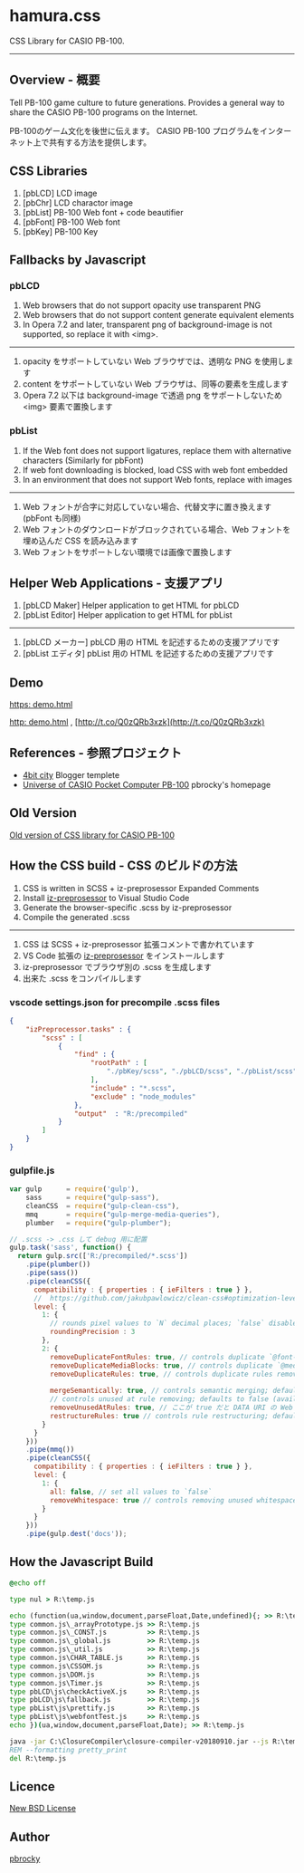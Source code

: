 # hamura.css

CSS Library for CASIO PB-100.

---

## Overview - 概要

Tell PB-100 game culture to future generations.
Provides a general way to share the CASIO PB-100 programs on the Internet.


PB-100のゲーム文化を後世に伝えます。
CASIO PB-100 プログラムをインターネット上で共有する方法を提供します。

## CSS Libraries

1. [pbLCD] LCD image
2. [pbChr] LCD charactor image
3. [pbList] PB-100 Web font + code beautifier
4. [pbFont] PB-100 Web font
5. [pbKey] PB-100 Key

## Fallbacks by Javascript

### pbLCD

1. Web browsers that do not support opacity use transparent PNG
2. Web browsers that do not support content generate equivalent elements
3. In Opera 7.2 and later, transparent png of background-image is not supported, so replace it with &lt;img&gt;.

---

1. opacity をサポートしていない Web ブラウザでは、透明な PNG を使用します
2. content をサポートしていない Web ブラウザは、同等の要素を生成します
3. Opera 7.2 以下は background-image で透過 png をサポートしないため &lt;img&gt; 要素で置換します

### pbList

1. If the Web font does not support ligatures, replace them with alternative characters (Similarly for pbFont)
2. If web font downloading is blocked, load CSS with web font embedded
3. In an environment that does not support Web fonts, replace with images

---

1. Web フォントが合字に対応していない場合、代替文字に置き換えます (pbFont も同様)
2. Web フォントのダウンロードがブロックされている場合、Web フォントを埋め込んだ CSS を読み込みます
3. Web フォントをサポートしない環境では画像で置換します

## Helper Web Applications - 支援アプリ

1. [pbLCD Maker] Helper application to get HTML for pbLCD
2. [pbList Editor] Helper application to get HTML for pbList

---

1. [pbLCD メーカー] pbLCD 用の HTML を記述するための支援アプリです
2. [pbList エディタ] pbList 用の HTML を記述するための支援アプリです

## Demo

[https: demo.html](https://pb-100.github.io/hamura.css/demo.html)

[http: demo.html](http://my-http-proxy-856.appspot.com/pb-100.github.io/hamura.css/demo.html) ,  [http://t.co/Q0zQRb3xzk](http://t.co/Q0zQRb3xzk)

## References - 参照プロジェクト

* [4bit city](https://github.com/pb-100/4bit-city) Blogger templete
* [Universe of CASIO Pocket Computer PB-100](http://www.geocities.jp/pbrocky544/) pbrocky's homepage

## Old Version

[Old version of CSS library for CASIO PB-100](https://pbrocky.github.io/pb-100/)

## How the CSS build - CSS のビルドの方法

1. CSS is written in SCSS + iz-preprosessor Expanded Comments
2. Install [iz-preprosessor](https://marketplace.visualstudio.com/items?itemName=itozyun.iz-preprocessor) to Visual Studio Code
3. Generate the browser-specific .scss by iz-preprosessor
4. Compile the generated .scss

---

1. CSS は SCSS + iz-preprosessor 拡張コメントで書かれています
2. VS Code 拡張の [iz-preprosessor](https://marketplace.visualstudio.com/items?itemName=itozyun.iz-preprocessor) をインストールします
3. iz-preprosessor でブラウザ別の .scss を生成します
4. 出来た .scss をコンパイルします

### vscode settings.json for precompile .scss files

~~~json
{
    "izPreprocessor.tasks" : {
        "scss" : [
            {
                "find" : {
                    "rootPath" : [
                        "./pbKey/scss", "./pbLCD/scss", "./pbList/scss"
                    ],
                    "include" : "*.scss",
                    "exclude" : "node_modules"
                },
                "output"  : "R:/precompiled"
            }
        ]
    }
}
~~~

### gulpfile.js

~~~javascript
var gulp      = require('gulp'),
    sass      = require("gulp-sass"),
    cleanCSS  = require("gulp-clean-css"),
    mmq       = require("gulp-merge-media-queries"),
    plumber   = require("gulp-plumber");

// .scss -> .css して debug 用に配置
gulp.task('sass', function() {
  return gulp.src(['R:/precompiled/*.scss'])
    .pipe(plumber())
    .pipe(sass())
    .pipe(cleanCSS({
      compatibility : { properties : { ieFilters : true } },
      //  https://github.com/jakubpawlowicz/clean-css#optimization-levels
      level: {
        1: {
          // rounds pixel values to `N` decimal places; `false` disables rounding; defaults to `false`
          roundingPrecision : 3
        },
        2: {
          removeDuplicateFontRules: true, // controls duplicate `@font-face` removing; defaults to true
          removeDuplicateMediaBlocks: true, // controls duplicate `@media` removing; defaults to true
          removeDuplicateRules: true, // controls duplicate rules removing; defaults to true
          
          mergeSemantically: true, // controls semantic merging; defaults to false
          // controls unused at rule removing; defaults to false (available since 4.1.0)
          removeUnusedAtRules: true, // ここが true だと DATA URI の Web Font が削除される。
          restructureRules: true // controls rule restructuring; defaults to false
        }
      }
    }))
    .pipe(mmq())
    .pipe(cleanCSS({
      compatibility : { properties : { ieFilters : true } },
      level: {
        1: {
          all: false, // set all values to `false`
          removeWhitespace: true // controls removing unused whitespace; defaults to `true`
        }
      }
    }))
    .pipe(gulp.dest('docs'));
~~~

## How the Javascript Build

~~~bat
@echo off

type nul > R:\temp.js

echo (function(ua,window,document,parseFloat,Date,undefined){; >> R:\temp.js
type common.js\_arrayPrototype.js >> R:\temp.js
type common.js\_CONST.js          >> R:\temp.js
type common.js\_global.js         >> R:\temp.js
type common.js\_util.js           >> R:\temp.js
type common.js\CHAR_TABLE.js      >> R:\temp.js
type common.js\CSSOM.js           >> R:\temp.js
type common.js\DOM.js             >> R:\temp.js
type common.js\Timer.js           >> R:\temp.js
type pbLCD\js\checkActiveX.js     >> R:\temp.js
type pbLCD\js\fallback.js         >> R:\temp.js
type pbList\js\prettify.js        >> R:\temp.js
type pbList\js\webfontTest.js     >> R:\temp.js
echo })(ua,window,document,parseFloat,Date); >> R:\temp.js

java -jar C:\ClosureCompiler\closure-compiler-v20180910.jar --js R:\temp.js --js_output_file docs/hamura.js --language_in ECMASCRIPT3 --language_out ECMASCRIPT3 --externs closureCompiler/externs.js --compilation_level ADVANCED
REM --formatting pretty_print
del R:\temp.js
~~~

## Licence

[New BSD License](http://opensource.org/licenses/BSD-3-Clause)

## Author

[pbrocky](https://github.com/pbrocky)

